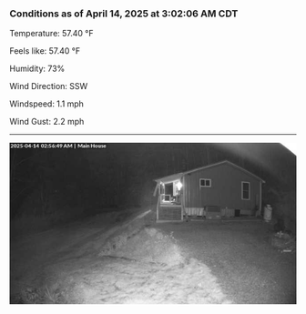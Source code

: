 ### Conditions as of April 14, 2025 at 3:02:06 AM CDT 

Temperature: 57.40 &deg;F

Feels like: 57.40 &deg;F

Humidity: 73%

Wind Direction: SSW

Windspeed: 1.1 mph

Wind Gust: 2.2 mph

---

<img src="./images/latest.jpeg"/>

